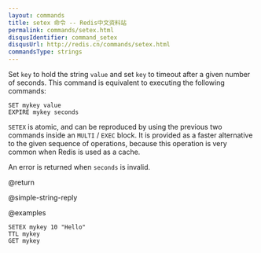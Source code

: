 ```yaml
---
layout: commands
title: setex 命令 -- Redis中文资料站
permalink: commands/setex.html
disqusIdentifier: command_setex
disqusUrl: http://redis.cn/commands/setex.html
commandsType: strings
---
```


Set `key` to hold the string `value` and set `key` to timeout after a given
number of seconds.
This command is equivalent to executing the following commands:

```
SET mykey value
EXPIRE mykey seconds
```

`SETEX` is atomic, and can be reproduced by using the previous two commands
inside an `MULTI` / `EXEC` block.
It is provided as a faster alternative to the given sequence of operations,
because this operation is very common when Redis is used as a cache.

An error is returned when `seconds` is invalid.

@return

@simple-string-reply

@examples

```cli
SETEX mykey 10 "Hello"
TTL mykey
GET mykey
```
